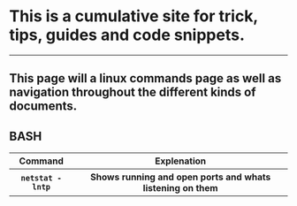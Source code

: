 # This is a cumulative site for trick, tips, guides and code snippets.
---
## This page will a linux commands page as well as navigation throughout the different kinds of documents.
## BASH
<table>
    <tr>
    <th>Command</th>
    <th>Explenation</th>
    </tr>
    <tr>
    <th><code>netstat -lntp<code></th>
    <th>Shows running and open ports and whats listening on them</th>
    </tr>
</table>
 

